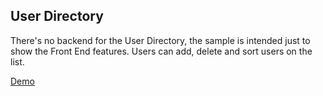 
## User Directory
There's no backend for the User Directory, the sample is intended just to show the Front End features. Users can add, delete and sort users on the list. 

[Demo](http://javascript.cdurbin.com/user-directory)

